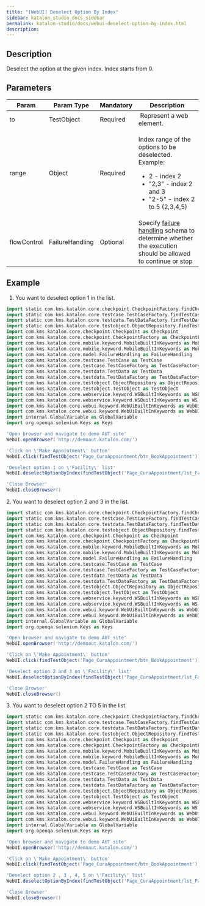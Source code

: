 ```yaml
---
title: "[WebUI] Deselect Option By Index" 
sidebar: katalon_studio_docs_sidebar
permalink: katalon-studio/docs/webui-deselect-option-by-index.html 
description: 
---
```

Description
-----------

Deselect the option at the given index. Index starts from 0.

Parameters
----------

<table class="wrapped confluenceTable" style="table-layout: fixed;"><thead><tr><th class="xtd-0-0 confluenceTh" style="">Param</th><th class="xtd-0-1 confluenceTh" style="">Param Type</th><th class="xtd-0-2 confluenceTh" colspan="1" style="">Mandatory</th><th class="xtd-0-3 confluenceTh" colspan="1" style="">Description</th></tr></thead><tbody style=""><tr class="xtr-1" style=""><td class="xtd-1-0 confluenceTd" colspan="1" style="">to</td><td class="xtd-1-1 confluenceTd" colspan="1" style="">TestObject</td><td class="xtd-1-2 confluenceTd" colspan="1" style="">Required</td><td class="xtd-1-3 confluenceTd" colspan="1" style="">&nbsp;Represent a web element.</td></tr><tr class="xtr-2" style=""><td class="xtd-2-0 confluenceTd" colspan="1" style="">range</td><td class="xtd-2-1 confluenceTd" colspan="1" style="">Object</td><td class="xtd-2-2 confluenceTd" colspan="1" style="">Required</td><td class="xtd-2-3 confluenceTd" colspan="1" style=""><p style="">Index range of the options to be deselected. Example:</p><ul style=""><li style=""><span style=""><span style="">2 - index 2&nbsp;</span></span></li><li style=""><span style=""><span style="">"2,3" - index 2 and 3&nbsp;</span></span></li><li style=""><span style=""><span style="">"2-5" - index 2 to 5 (2,3,4,5)</span></span></li></ul></td></tr><tr class="xtr-3" style=""><td class="xtd-3-0 confluenceTd" style=""><span style="">flowControl</span></td><td class="xtd-3-1 confluenceTd" style=""><span style="">FailureHandling</span></td><td class="xtd-3-2 confluenceTd" colspan="1" style="">Optional</td><td class="xtd-3-3 confluenceTd" colspan="1" style=""><span style="">Spec</span>ify <a href="https://docs.katalon.com/x/qAAM" rel="nofollow" style="">failure handling</a> schema to determine whether the execution should be allowed to continue or stop</td></tr></tbody></table>

Example
-------

1.  You want to deselect option 1 in the list.

```groovy
import static com.kms.katalon.core.checkpoint.CheckpointFactory.findCheckpoint
import static com.kms.katalon.core.testcase.TestCaseFactory.findTestCase
import static com.kms.katalon.core.testdata.TestDataFactory.findTestData
import static com.kms.katalon.core.testobject.ObjectRepository.findTestObject
import com.kms.katalon.core.checkpoint.Checkpoint as Checkpoint
import com.kms.katalon.core.checkpoint.CheckpointFactory as CheckpointFactory
import com.kms.katalon.core.mobile.keyword.MobileBuiltInKeywords as MobileBuiltInKeywords
import com.kms.katalon.core.mobile.keyword.MobileBuiltInKeywords as Mobile
import com.kms.katalon.core.model.FailureHandling as FailureHandling
import com.kms.katalon.core.testcase.TestCase as TestCase
import com.kms.katalon.core.testcase.TestCaseFactory as TestCaseFactory
import com.kms.katalon.core.testdata.TestData as TestData
import com.kms.katalon.core.testdata.TestDataFactory as TestDataFactory
import com.kms.katalon.core.testobject.ObjectRepository as ObjectRepository
import com.kms.katalon.core.testobject.TestObject as TestObject
import com.kms.katalon.core.webservice.keyword.WSBuiltInKeywords as WSBuiltInKeywords
import com.kms.katalon.core.webservice.keyword.WSBuiltInKeywords as WS
import com.kms.katalon.core.webui.keyword.WebUiBuiltInKeywords as WebUiBuiltInKeywords
import com.kms.katalon.core.webui.keyword.WebUiBuiltInKeywords as WebUI
import internal.GlobalVariable as GlobalVariable
import org.openqa.selenium.Keys as Keys

'Open browser and navigate to demo AUT site'
WebUI.openBrowser('http://demoaut.katalon.com/')

'Click on \'Make Appointment\' button'
WebUI.click(findTestObject('Page_CuraAppointment/btn_BookAppointment'))

'Deselect option 1 on \'Facility\' list'
WebUI.deselectOptionByIndex(findTestObject('Page_CuraAppointment/lst_Facility'), 1)

'Close Browser'
WebUI.closeBrowser()
```

  
2\. You want to deselect option 2 and 3 in the list.

```groovy
import static com.kms.katalon.core.checkpoint.CheckpointFactory.findCheckpoint
import static com.kms.katalon.core.testcase.TestCaseFactory.findTestCase
import static com.kms.katalon.core.testdata.TestDataFactory.findTestData
import static com.kms.katalon.core.testobject.ObjectRepository.findTestObject
import com.kms.katalon.core.checkpoint.Checkpoint as Checkpoint
import com.kms.katalon.core.checkpoint.CheckpointFactory as CheckpointFactory
import com.kms.katalon.core.mobile.keyword.MobileBuiltInKeywords as MobileBuiltInKeywords
import com.kms.katalon.core.mobile.keyword.MobileBuiltInKeywords as Mobile
import com.kms.katalon.core.model.FailureHandling as FailureHandling
import com.kms.katalon.core.testcase.TestCase as TestCase
import com.kms.katalon.core.testcase.TestCaseFactory as TestCaseFactory
import com.kms.katalon.core.testdata.TestData as TestData
import com.kms.katalon.core.testdata.TestDataFactory as TestDataFactory
import com.kms.katalon.core.testobject.ObjectRepository as ObjectRepository
import com.kms.katalon.core.testobject.TestObject as TestObject
import com.kms.katalon.core.webservice.keyword.WSBuiltInKeywords as WSBuiltInKeywords
import com.kms.katalon.core.webservice.keyword.WSBuiltInKeywords as WS
import com.kms.katalon.core.webui.keyword.WebUiBuiltInKeywords as WebUiBuiltInKeywords
import com.kms.katalon.core.webui.keyword.WebUiBuiltInKeywords as WebUI
import internal.GlobalVariable as GlobalVariable
import org.openqa.selenium.Keys as Keys

'Open browser and navigate to demo AUT site'
WebUI.openBrowser('http://demoaut.katalon.com/')

'Click on \'Make Appointment\' button'
WebUI.click(findTestObject('Page_CuraAppointment/btn_BookAppointment'))

'Deselect option 2 and 3 on \'Facility\' list'
WebUI.deselectOptionByIndex(findTestObject('Page_CuraAppointment/lst_Facility'), '2,3')

'Close Browser'
WebUI.closeBrowser()
```

3\. You want to deselect option 2 TO 5 in the list.

```groovy
import static com.kms.katalon.core.checkpoint.CheckpointFactory.findCheckpoint
import static com.kms.katalon.core.testcase.TestCaseFactory.findTestCase
import static com.kms.katalon.core.testdata.TestDataFactory.findTestData
import static com.kms.katalon.core.testobject.ObjectRepository.findTestObject
import com.kms.katalon.core.checkpoint.Checkpoint as Checkpoint
import com.kms.katalon.core.checkpoint.CheckpointFactory as CheckpointFactory
import com.kms.katalon.core.mobile.keyword.MobileBuiltInKeywords as MobileBuiltInKeywords
import com.kms.katalon.core.mobile.keyword.MobileBuiltInKeywords as Mobile
import com.kms.katalon.core.model.FailureHandling as FailureHandling
import com.kms.katalon.core.testcase.TestCase as TestCase
import com.kms.katalon.core.testcase.TestCaseFactory as TestCaseFactory
import com.kms.katalon.core.testdata.TestData as TestData
import com.kms.katalon.core.testdata.TestDataFactory as TestDataFactory
import com.kms.katalon.core.testobject.ObjectRepository as ObjectRepository
import com.kms.katalon.core.testobject.TestObject as TestObject
import com.kms.katalon.core.webservice.keyword.WSBuiltInKeywords as WSBuiltInKeywords
import com.kms.katalon.core.webservice.keyword.WSBuiltInKeywords as WS
import com.kms.katalon.core.webui.keyword.WebUiBuiltInKeywords as WebUiBuiltInKeywords
import com.kms.katalon.core.webui.keyword.WebUiBuiltInKeywords as WebUI
import internal.GlobalVariable as GlobalVariable
import org.openqa.selenium.Keys as Keys

'Open browser and navigate to demo AUT site'
WebUI.openBrowser('http://demoaut.katalon.com/')

'Click on \'Make Appointment\' button'
WebUI.click(findTestObject('Page_CuraAppointment/btn_BookAppointment'))

'Deselect option 2 , 3 , 4, 5 on \'Facility\' list'
WebUI.deselectOptionByIndex(findTestObject('Page_CuraAppointment/lst_Facility'), '2-5')

'Close Browser'
WebUI.closeBrowser()
```